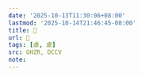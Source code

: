 ```yaml
---
date: '2025-10-13T11:30:06+08:00'
lastmod: '2025-10-14T21:46:45-08:00'
title: 󰤙
url: 󰤙
tags: [慮, 慮]
src: GHZR, DCCV
note:
---
```

